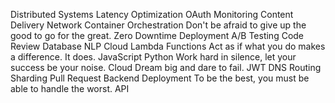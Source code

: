 Distributed Systems Latency Optimization OAuth Monitoring Content Delivery Network Container Orchestration Don't be afraid to give up the good to go for the great. Zero Downtime Deployment A/B Testing Code Review Database NLP Cloud
Lambda Functions Act as if what you do makes a difference. It does. JavaScript Python Work hard in silence, let your success be your noise. Cloud Dream big and dare to fail. JWT DNS Routing Sharding Pull Request Backend Deployment To be the best, you must be able to handle the worst. API
